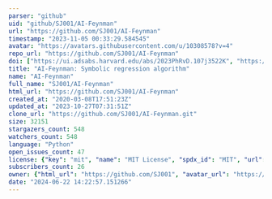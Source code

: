 ```yaml
---
parser: "github"
uid: "github/SJ001/AI-Feynman"
url: "https://github.com/SJ001/AI-Feynman"
timestamp: "2023-11-05 00:33:29.584545"
avatar: "https://avatars.githubusercontent.com/u/10308578?v=4"
repo_url: "https://github.com/SJ001/AI-Feynman"
doi: ["https://ui.adsabs.harvard.edu/abs/2023PhRvD.107j3522K", "https://ui.adsabs.harvard.edu/abs/2020SciA....6.2631U", "https://ui.adsabs.harvard.edu/abs/2023ascl.soft10011U/abstract"]
title: "AI-Feynman: Symbolic regression algorithm"
name: "AI-Feynman"
full_name: "SJ001/AI-Feynman"
html_url: "https://github.com/SJ001/AI-Feynman"
created_at: "2020-03-08T17:51:23Z"
updated_at: "2023-10-27T07:31:51Z"
clone_url: "https://github.com/SJ001/AI-Feynman.git"
size: 32151
stargazers_count: 548
watchers_count: 548
language: "Python"
open_issues_count: 47
license: {"key": "mit", "name": "MIT License", "spdx_id": "MIT", "url": "https://api.github.com/licenses/mit", "node_id": "MDc6TGljZW5zZTEz"}
subscribers_count: 26
owner: {"html_url": "https://github.com/SJ001", "avatar_url": "https://avatars.githubusercontent.com/u/10308578?v=4", "login": "SJ001", "type": "User"}
date: "2024-06-22 14:22:57.151266"
---
```

